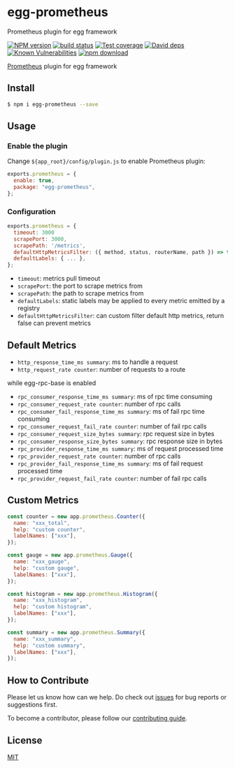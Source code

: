 # egg-prometheus

Prometheus plugin for egg framework

[![NPM version][npm-image]][npm-url]
[![build status][travis-image]][travis-url]
[![Test coverage][codecov-image]][codecov-url]
[![David deps][david-image]][david-url]
[![Known Vulnerabilities][snyk-image]][snyk-url]
[![npm download][download-image]][download-url]

[npm-image]: https://img.shields.io/npm/v/egg-prometheus.svg?style=flat-square
[npm-url]: https://npmjs.org/package/egg-prometheus
[travis-image]: https://img.shields.io/travis/eggjs/egg-prometheus.svg?style=flat-square
[travis-url]: https://travis-ci.org/eggjs/egg-prometheus
[codecov-image]: https://codecov.io/gh/eggjs/egg-prometheus/branch/master/graph/badge.svg
[codecov-url]: https://codecov.io/gh/eggjs/egg-prometheus
[david-image]: https://img.shields.io/david/eggjs/egg-prometheus.svg?style=flat-square
[david-url]: https://david-dm.org/eggjs/egg-prometheus
[snyk-image]: https://snyk.io/test/npm/egg-prometheus/badge.svg?style=flat-square
[snyk-url]: https://snyk.io/test/npm/egg-prometheus
[download-image]: https://img.shields.io/npm/dm/egg-prometheus.svg?style=flat-square
[download-url]: https://npmjs.org/package/egg-prometheus

[Prometheus](https://prometheus.io) plugin for egg framework

## Install

```bash
$ npm i egg-prometheus --save
```

## Usage

### Enable the plugin

Change `${app_root}/config/plugin.js` to enable Prometheus plugin:

```js
exports.prometheus = {
  enable: true,
  package: "egg-prometheus",
};
```

### Configuration

```js
exports.prometheus = {
  timeout: 3000
  scrapePort: 3000,
  scrapePath: '/metrics',
  defaultHttpMetricsFilter: ({ method, status, routerName, path }) => true,
  defaultLabels: { ... },
};
```

- `timeout`: metrics pull timeout
- `scrapePort`: the port to scrape metrics from
- `scrapePath`: the path to scrape metrics from
- `defaultLabels`: static labels may be applied to every metric emitted by a registry
- `defaultHttpMetricsFilter`: can custom filter default http metrics, return false can prevent metrics

## Default Metrics

- `http_response_time_ms summary`: ms to handle a request
- `http_request_rate counter`: number of requests to a route

while egg-rpc-base is enabled

- `rpc_consumer_response_time_ms summary`: ms of rpc time consuming
- `rpc_consumer_request_rate counter`: number of rpc calls
- `rpc_consumer_fail_response_time_ms summary`: ms of fail rpc time consuming
- `rpc_consumer_request_fail_rate counter`: number of fail rpc calls
- `rpc_consumer_request_size_bytes summary`: rpc request size in bytes
- `rpc_consumer_response_size_bytes summary`: rpc response size in bytes
- `rpc_provider_response_time_ms summary`: ms of request processed time
- `rpc_provider_request_rate counter`: number of rpc calls
- `rpc_provider_fail_response_time_ms summary`: ms of fail request processed time
- `rpc_provider_request_fail_rate counter`: number of fail rpc calls

## Custom Metrics

```js
const counter = new app.prometheus.Counter({
  name: "xxx_total",
  help: "custom counter",
  labelNames: ["xxx"],
});

const gauge = new app.prometheus.Gauge({
  name: "xxx_gauge",
  help: "custom gauge",
  labelNames: ["xxx"],
});

const histogram = new app.prometheus.Histogram({
  name: "xxx_histogram",
  help: "custom histogram",
  labelNames: ["xxx"],
});

const summary = new app.prometheus.Summary({
  name: "xxx_summary",
  help: "custom summary",
  labelNames: ["xxx"],
});
```

## How to Contribute

Please let us know how can we help. Do check out [issues](https://github.com/eggjs/egg/issues) for bug reports or suggestions first.

To become a contributor, please follow our [contributing guide](https://github.com/eggjs/egg/blob/master/CONTRIBUTING.md).

## License

[MIT](LICENSE)
